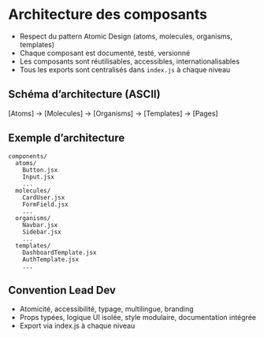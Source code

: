 # Architecture des composants

- Respect du pattern Atomic Design (atoms, molecules, organisms, templates)
- Chaque composant est documenté, testé, versionné
- Les composants sont réutilisables, accessibles, internationalisables
- Tous les exports sont centralisés dans `index.js` à chaque niveau

## Schéma d’architecture (ASCII)

[Atoms] → [Molecules] → [Organisms] → [Templates] → [Pages]

## Exemple d’architecture
```
components/
  atoms/
    Button.jsx
    Input.jsx
    ...
  molecules/
    CardUser.jsx
    FormField.jsx
    ...
  organisms/
    Navbar.jsx
    Sidebar.jsx
    ...
  templates/
    DashboardTemplate.jsx
    AuthTemplate.jsx
    ...
```

## Convention Lead Dev
- Atomicité, accessibilité, typage, multilingue, branding
- Props typées, logique UI isolée, style modulaire, documentation intégrée
- Export via index.js à chaque niveau
